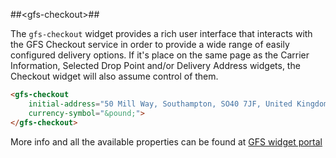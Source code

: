 ##&lt;gfs-checkout&gt;##

The `gfs-checkout` widget provides a rich user interface that interacts with the GFS Checkout service in order to provide a wide range of easily configured delivery options. If it's place on the same page as the Carrier Information, Selected Drop Point and/or Delivery Address widgets, the Checkout widget will also assume control of them.

```html
<gfs-checkout
	initial-address="50 Mill Way, Southampton, SO40 7JF, United Kingdom"
	currency-symbol="&pound;">
</gfs-checkout>
```

More info and all the available properties can be found at [GFS widget portal](http://gfsdeveloperportal.azurewebsites.net/documentation/gfs-checkout/the-gfs-checkout-widgets/checkout-widget/ "The Checkout Widget")